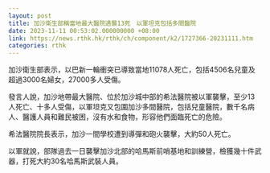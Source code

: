 ```yaml
---
layout: post
title: 加沙衛生部稱當地最大醫院遇襲13死　以軍坦克包括多間醫院
date: 2023-11-11 00:53:02.000000000 +08:00
link: https://news.rthk.hk/rthk/ch/component/k2/1727366-20231111.htm
categories: rthk
---
```


加沙衛生部表示，以巴新一輪衝突已導致當地11078人死亡，包括4506名兒童及超過3000名婦女，27000多人受傷。

發言人說，加沙地帶最大醫院、位於加沙城中部的希法醫院被以軍襲擊，至少13人死亡、十多人受傷，以軍坦克又包圍加沙多間醫院，包括兒童醫院，數千名病人、醫護人員和難民被困，沒有水和食物，形容他們面臨死亡的危險。

希法醫院院長表示，加沙一間學校遭到導彈和砲火襲擊，大約50人死亡。

以軍就說，部隊過去一日襲擊加沙北部的哈馬斯前哨基地和訓練營，檢獲幾十件武器，打死大約30名哈馬斯武裝人員。
